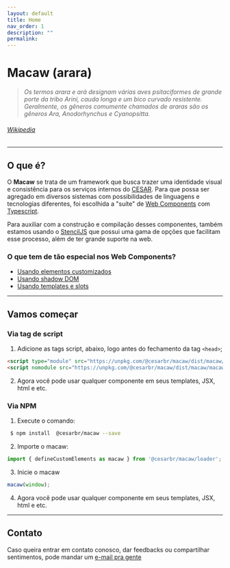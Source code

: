 ```yaml
---
layout: default
title: Home
nav_order: 1
description: ""
permalink: 
---
```


# Macaw (arara)

> _Os termos arara e ará designam várias aves psitaciformes de grande porte da tribo Arini, cauda longa e um bico curvado resistente. Geralmente, os gêneros comumente chamados de araras são os gêneros Ara, Anodorhynchus e Cyanopsitta._

###### [Wikipedia](https://pt.wikipedia.org/wiki/Arara)

---
## O que é?

O **Macaw** se trata de um framework que busca trazer uma identidade visual e consistência para os serviços internos do [CESAR](https://www.cesar.org.br/).
Para que possa ser agregado em diversos sistemas com possibilidades de linguagens e tecnologias diferentes, foi escolhida a "suíte" de [Web Components](https://developer.mozilla.org/pt-BR/docs/Web/Web_Components) com [Typescript](https://www.typescriptlang.org/index.html). 

Para auxiliar com a construção e compilação desses componentes, também estamos usando o [StencilJS](https://stenciljs.com/) que possui uma gama de opções que facilitam esse processo, além de ter grande suporte na web.

### O que tem de tão especial nos Web Components?
* [Usando elementos customizados](https://developer.mozilla.org/pt-BR/docs/Web/Web_Components/Usando_elementos_customizados)
* [Usando shadow DOM](https://developer.mozilla.org/en-US/docs/Web/Web_Components/Using_shadow_DOM)
* [Usando templates e slots](https://developer.mozilla.org/en-US/docs/Web/Web_Components/Using_templates_and_slots)

---

## Vamos começar

### Via tag de script

1. Adicione as tags script, abaixo, logo antes do fechamento da tag `<head>`;
```html
<script type="module" src="https://unpkg.com/@cesarbr/macaw/dist/macaw/macaw.esm.js"></script>
<script nomodule src="https://unpkg.com/@cesarbr/macaw/dist/macaw/macaw.js"></script>
```
2. Agora você pode usar qualquer componente em seus templates, JSX, html e etc.

### Via NPM

1. Execute o comando:
```bash
 $ npm install  @cesarbr/macaw --save
```
2. Importe o macaw:
```js
import { defineCustomElements as macaw } from '@cesarbr/macaw/loader';
```
3. Inicie o macaw 
```js
macaw(window);
```
4. Agora você pode usar qualquer componente em seus templates, JSX, html e etc.

---

## Contato
Caso queira entrar em contato conosco, dar feedbacks ou compartilhar sentimentos, pode mandar um [e-mail pra gente](mailto:macaw-l@cesar.org.br)
